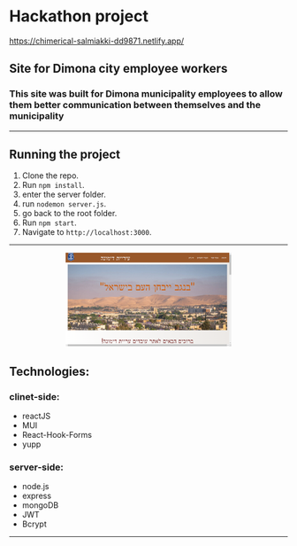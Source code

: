 # Hackathon project
https://chimerical-salmiakki-dd9871.netlify.app/
## Site for Dimona city employee workers
### This site was built for Dimona municipality employees to allow them better communication between themselves and the municipality

***

## Running the project

1. Clone the repo.
2. Run `npm install`.
3. enter the server folder.
4. run `nodemon server.js`.
5. go back to the root folder.
6. Run `npm start`.
7. Navigate to `http://localhost:3000`.

***

<p align="center"><img src="./readme-image.png" width="300" /></p>

## Technologies:

### clinet-side:
* reactJS
* MUI
* React-Hook-Forms
* yupp


### server-side:
* node.js
* express
* mongoDB
* JWT
* Bcrypt

***

